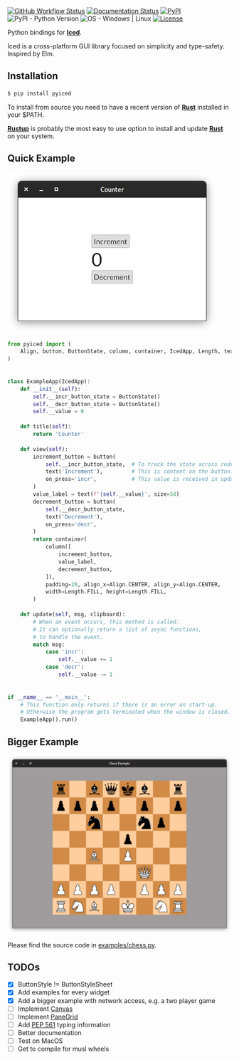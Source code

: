 [![GitHub Workflow Status](https://img.shields.io/github/workflow/status/Kijewski/pyiced/CI)](https://github.com/Kijewski/pyiced/actions/workflows/ci.yml)
[![Documentation Status](https://readthedocs.org/projects/pyiced/badge/?version=main)](https://pyiced.readthedocs.io/en/main/)
[![PyPI](https://img.shields.io/pypi/v/pyiced)](https://pypi.org/project/pyiced/)
![PyPI - Python Version](https://img.shields.io/pypi/pyversions/pyiced?color=informational)
![OS - Windows | Linux](https://img.shields.io/badge/os-windows%20|%20linux-informational.svg)
[![License](https://img.shields.io/pypi/l/pyiced?color=informational)](/LICENSES/MIT.txt)

Python bindings for **[Iced](https://github.com/iced-rs/iced)**.

Iced is a cross-platform GUI library focused on simplicity and type-safety. Inspired by Elm.


Installation
------------

```sh
$ pip install pyiced
```

To install from source you need to have a recent version of [**Rust**](https://www.rust-lang.org/) installed in your $PATH.

[**Rustup**](https://rustup.rs/) is probably the most easy to use option to install and update [**Rust**](https://www.rust-lang.org/) on your system.


Quick Example
-------------

[![](examples/counter.png "Basic example: A counter.")](examples/counter.py)

```py
from pyiced import (
    Align, button, ButtonState, column, container, IcedApp, Length, text,
)


class ExampleApp(IcedApp):
    def __init__(self):
        self.__incr_button_state = ButtonState()
        self.__decr_button_state = ButtonState()
        self.__value = 0

    def title(self):
        return 'Counter'

    def view(self):
        increment_button = button(
            self.__incr_button_state,  # To track the state across redraws.
            text('Increment'),         # This is content on the button.
            on_press='incr',           # This value is received in update().
        )
        value_label = text(f'{self.__value}', size=50)
        decrement_button = button(
            self.__decr_button_state,
            text('Decrement'),
            on_press='decr',
        )
        return container(
            column([
                increment_button,
                value_label,
                decrement_button,
            ]),
            padding=20, align_x=Align.CENTER, align_y=Align.CENTER,
            width=Length.FILL, height=Length.FILL,
        )

    def update(self, msg, clipboard):
        # When an event occurs, this method is called.
        # It can optionally return a list of async functions,
        # to handle the event.
        match msg:
            case 'incr':
                self.__value += 1
            case 'decr':
                self.__value -= 1


if __name__ == '__main__':
    # This function only returns if there is an error on start-up.
    # Otherwise the program gets terminated when the window is closed.
    ExampleApp().run()
```


Bigger Example
--------------

[![](examples/chess.png "A bigger example: Two-player online chess.")](examples/chess.py)

Please find the source code in [examples/chess.py](examples/chess.py).


TODOs
-----

* [x] ButtonStyle != ButtonStyleSheet
* [x] Add examples for every widget
* [x] Add a bigger example with network access, e.g. a two player game
* [ ] Implement [Canvas](https://docs.rs/iced/latest/iced/widget/canvas/struct.Canvas.html)
* [ ] Implement [PaneGrid](https://docs.rs/iced_native/latest/iced_native/widget/pane_grid/struct.PaneGrid.html)
* [ ] Add [PEP 561](https://www.python.org/dev/peps/pep-0561/) typing information
* [ ] Better documentation
* [ ] Test on MacOS
* [ ] Get to compile for musl wheels
